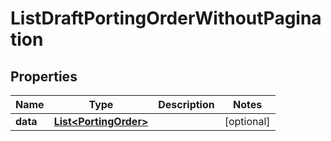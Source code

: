 

# ListDraftPortingOrderWithoutPagination


## Properties

Name | Type | Description | Notes
------------ | ------------- | ------------- | -------------
**data** | [**List&lt;PortingOrder&gt;**](PortingOrder.md) |  |  [optional]



